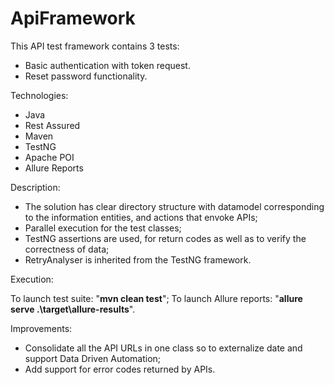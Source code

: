 # ApiFramework

This API test framework contains 3 tests:
- Basic authentication with token request.
- Reset password functionality.

Technologies:
- Java
- Rest Assured
- Maven
- TestNG
- Apache POI
- Allure Reports

Description:

- The solution has clear directory structure with datamodel corresponding to the information entities, and actions that envoke APIs;
- Parallel execution for the test classes;
- TestNG assertions are used, for return codes as well as to verify the correctness of data;
- RetryAnalyser is inherited from the TestNG framework.

Execution:

To launch test suite: "**mvn clean test**";
To launch Allure reports: "**allure serve .\target\allure-results**".

Improvements:

- Consolidate all the API URLs in one class so to externalize date and support Data Driven Automation;
- Add support for error codes returned by APIs.
